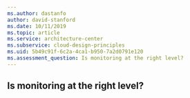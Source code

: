 ```yaml
---
ms.author: dastanfo
author: david-stanford
ms.date: 10/11/2019
ms.topic: article
ms.service: architecture-center
ms.subservice: cloud-design-principles
ms.uid: 5b49c91f-6c2a-4ca1-b950-7a2d0791e120
ms.assessment_question: Is monitoring at the right level?
---
```

## Is monitoring at the right level?


